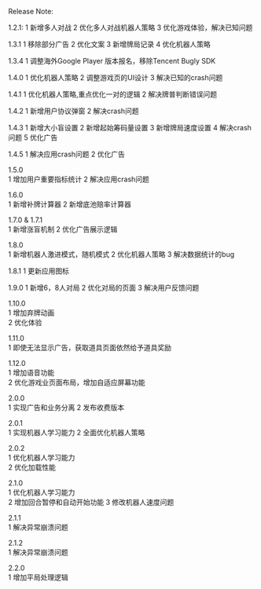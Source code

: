 Release Note:

1.2.1:
1 新增多人对战
2 优化多人对战机器人策略
3 优化游戏体验，解决已知问题

1.3.1
1 移除部分广告
2 优化文案
3 新增牌局记录
4 优化机器人策略

1.3.4
1 调整海外Google Player 版本报名，移除Tencent Bugly SDK

1.4.0
1 优化机器人策略
2 调整游戏页的UI设计
3 解决已知的crash问题

1.4.1
1 优化机器人策略,重点优化一对的逻辑
2 解决牌普判断错误问题

1.4.2 
1 新增用户协议弹窗
2 解决crash问题 

1.4.3 
1 新增大小盲设置
2 新增起始筹码量设置
3 新增牌局速度设置
4 解决crash问题
5 优化广告

1.4.5
1 解决应用crash问题
2 优化广告

1.5.0  
1 增加用户重要指标统计
2 解决应用crash问题

1.6.0  
1 新增补牌计算器
2 新增底池赔率计算器

1.7.0 & 1.7.1  
1 新增涨盲机制
2 优化广告展示逻辑


1.8.0  
1 新增机器人激进模式，随机模式
2 优化机器人策略
3 解决数据统计的bug

1.8.1
1 更新应用图标


1.9.0
1 新增6，8人对局
2 优化对局的页面
3 解决用户反馈问题
  
  
1.10.0   
1 增加弃牌动画  
2 优化体验

1.11.0   
1 即使无法显示广告，获取道具页面依然给予道具奖励      
  
1.12.0     
1 增加语音功能  
2 优化游戏业页面布局，增加自适应屏幕功能  

2.0.0  
1 实现广告和业务分离
2 发布收费版本

2.0.1  
1 实现机器人学习能力
2 全面优化机器人策略

2.0.2  
1 优化机器人学习能力  
2 优化加载性能

2.1.0  
1 优化机器人学习能力  
2 增加回合暂停和自动开始功能
3 修改机器人速度问题      

2.1.1  
1 解决异常崩溃问题    

2.1.2  
1 解决异常崩溃问题      
  
2.2.0  
1 增加平局处理逻辑      